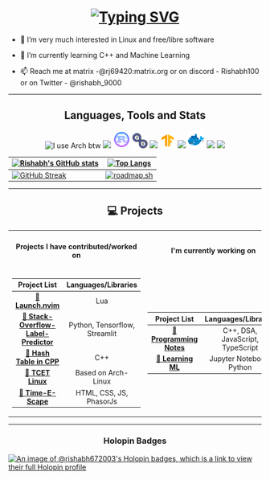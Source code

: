 <h1 align="center">
  <a href="https://git.io/typing-svg"
    ><img
      src="https://readme-typing-svg.demolab.com?font=Fira+Code&size=32&duration=3000&pause=1000&color=FF6E96&center=true&vCenter=true&random=false&width=434&lines=Hi%2C+There;This+is+Rishabh;Nice+To+Meet+You!"
      alt="Typing SVG"
    />
  </a>
</h1>

<!-- prettier-ignore-start -->
- 👀 I’m very much interested in Linux and free/libre software

- 🌱 I’m currently learning C++ and Machine Learning

- 📫 Reach me at matrix -@rj69420:matrix.org or on discord - Rishabh100 or on Twitter - @rishabh_9000
<!-- prettier-ignore-end -->

---

<h2 align="center"> Languages, Tools and Stats </h2>
<p align="center">
  <img
    src="https://img.icons8.com/material-sharp/48/4a90e2/arch-linux.png"
    alt="I use Arch btw"
    width="30"
  />
  <img
    src="https://img.icons8.com/ios-filled/50/4a90e2/c-plus-plus-logo.png"
    width="30"
  />
  <img
    src="./assets/icons8-rust-programming-language.gif"
    width="35"
  />
  <img
    src="./assets/icons8-devops-60.png"
    width="30"
  />
  <img
    src="https://img.icons8.com/ios-filled/50/4a90e2/python.png"
    width="30"
  />
  <img
    src="./assets/icons8-tensorflow-48.png"
    width="32"
    height="30"
  />
  <img src="https://img.icons8.com/color/512/lua-language.png" width="30" />
  <img
    src="./assets/icons8-docker-48.png"
    width="35"
  />
  <img src="https://img.icons8.com/windows/96/fa314a/console.png" width="30" />
  <img src="https://img.icons8.com/ios-filled/50/fa314a/git.png" width="30" />
</p>
<span align="center"> <div align="center"></div></span>

<!-- prettier-ignore-start -->
| [![Rishabh's GitHub stats](https://github-readme-stats-rishabh.vercel.app/api?username=Rishabh672003&custom_title=My%20Github%20Stat's&show_icons=true&theme=dracula&border_radius=10&hide_border=true&bg_color=15,0d1117,1a1b26)](https://github.com/anuraghazra/github-readme-stats)   | [![Top Langs](https://github-readme-stats-rishabh.vercel.app/api/top-langs/?username=Rishabh672003&hide=GLSL,html&theme=dracula&hide_border=true&border_radius=10&bg_color=15,0d1117,1a1b26&show_icons=true&layout=compact)](https://github.com/anuraghazra/github-readme-stats)    |
|--------------- | --------------- |
| [![GitHub Streak](https://rishabh-github-readme-streak-stats.vercel.app?user=Rishabh&theme=dracula&hide_border=true)](https://git.io/streak-stats)   | [![roadmap.sh](https://api.roadmap.sh/v1-badge/wide/64d37d9caa497d7fa51b0608?variant=dark)](https://roadmap.sh)   |
<!-- prettier-ignore-end -->

---

<h2 align="center"> 💻 Projects</h3>

</div>
</span>

<table>
<tr><th><h4 align="center"> Projects I have contributed/worked on </h4> </th><th><h4 align="center"> I'm currently working on</h4></th></tr>
<tr><td>

|                                               Project List                                               |      Languages/Libraries      |
| :------------------------------------------------------------------------------------------------------: | :---------------------------: |
|                      [**🔗 Launch.nvim**](https://github.com/LunarVim/Launch.nvim)                       |              Lua              |
| [**🔗 Stack-Overflow-Label-Predictor**](https://github.com/Rishabh672003/stack-overflow-label-predictor) | Python, Tensorflow, Streamlit |
|              [**🔗 Hash Table in CPP**](https://github.com/Rishabh672003/Hash-Table-in-CPP)              |              C++              |
|                    [**🔗 TCET Linux**](https://github.com/tcet-opensource/tcet-linux)                    |      Based on Arch-Linux      |
|                     [**🔗 Time-E-Scape**](https://github.com/BitBrigade/Tim-E-Scape)                     |    HTML, CSS, JS, PhasorJs    |

</td><td>

|                                   Project List                                   |       Languages/Libraries        |
| :------------------------------------------------------------------------------: | :------------------------------: |
|  [**🔗 Programming Notes**](https://github.com/Rishabh672003/Programming-Notes)  | C++, DSA, JavaScript, TypeScript |
| [**🔗 Learning ML**](https://github.com/Rishabh672003/Learning-machine-learning) |     Jupyter Notebook, Python     |

</td></tr> </table>

---

<h3 align="center">Holopin Badges</h3>

[![An image of @rishabh672003's Holopin badges, which is a link to view their full Holopin profile](https://holopin.me/rishabh672003)](https://holopin.io/@rishabh672003)
